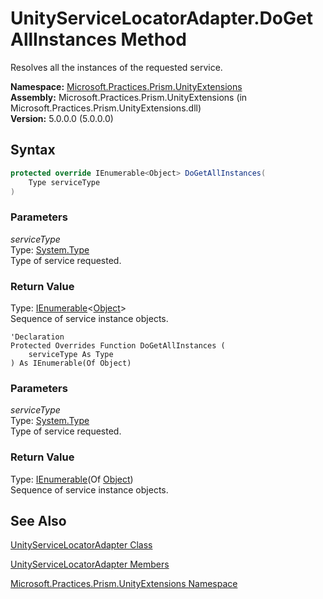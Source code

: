﻿---
TOCTitle: DoGetAllInstances Method
Title: 'UnityServiceLocatorAdapter.DoGetAllInstances Method (Microsoft.Practices.Prism.UnityExtensions)'
ms:assetid: 'M:Microsoft.Practices.Prism.UnityExtensions.UnityServiceLocatorAdapter.DoGetAllInstances(System.Type)'
ms:mtpsurl: 'unityservicelocatoradapter-dogetallinstances-method-mspp-unityextensions.md'
---

# UnityServiceLocatorAdapter.DoGetAllInstances Method

Resolves all the instances of the requested service.

**Namespace:** [Microsoft.Practices.Prism.UnityExtensions](/patterns-practices/reference/mspp-unityextensions-namespace)  
**Assembly:** Microsoft.Practices.Prism.UnityExtensions (in Microsoft.Practices.Prism.UnityExtensions.dll)  
**Version:** 5.0.0.0 (5.0.0.0)

## Syntax

```C#
protected override IEnumerable<Object> DoGetAllInstances(
	Type serviceType
)
```
### Parameters

*serviceType*  
Type: [System.Type](http://msdn.microsoft.com/en-us/library/42892f65)  
Type of service requested.

### Return Value

Type: [IEnumerable](http://msdn.microsoft.com/en-us/library/9eekhta0)&lt;[Object](http://msdn.microsoft.com/en-us/library/e5kfa45b)&gt;  
Sequence of service instance objects.

```VB
'Declaration
Protected Overrides Function DoGetAllInstances ( 
	serviceType As Type
) As IEnumerable(Of Object)
```

### Parameters

*serviceType*  
Type: [System.Type](http://msdn.microsoft.com/en-us/library/42892f65)   
Type of service requested.

### Return Value

Type: [IEnumerable](http://msdn.microsoft.com/en-us/library/9eekhta0)(Of [Object](http://msdn.microsoft.com/en-us/library/e5kfa45b))   
Sequence of service instance objects.

## See Also

[UnityServiceLocatorAdapter Class](/patterns-practices/reference/unityservicelocatoradapter-class-mspp-unityextensions)

[UnityServiceLocatorAdapter Members](/patterns-practices/reference/unityservicelocatoradapter-members-mspp-unityextensions)

[Microsoft.Practices.Prism.UnityExtensions Namespace](/patterns-practices/reference/mspp-unityextensions-namespace)